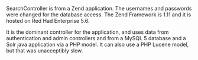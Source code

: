 SearchController is from a Zend application. The usernames and passwords were changed for the database access. The Zend 
Framework is 1.11 and it is hosted on Red Had Enterprise 5.6.

It is the dominant controller for the application, and uses data from authentication and admin controllers 
and from a MySQL 5 database and a Solr java application via a PHP model. It can also use a PHP Lucene model, 
but that was unacceptibly slow.
